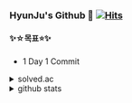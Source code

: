 ### HyunJu's Github 👋 [![Hits](https://hits.seeyoufarm.com/api/count/incr/badge.svg?url=https%3A%2F%2Fgithub.com%2Fjuthor%2F&count_bg=%2379C83D&title_bg=%23555555&icon=&icon_color=%23E7E7E7&title=hits&edge_flat=false)](https://hits.seeyoufarm.com)

#### ✨☆목표⭐✨  

- 1 Day 1 Commit

<details>
<summary>solved.ac</summary>
<div markdown="1">

[![solved.ac tier](http://mazassumnida.wtf/api/generate_badge?boj=juthor)](https://solved.ac/juthor)

</div>
</details>

<details>
<summary>github stats</summary>
<div markdown="1">

[![Hyunju's github stats](https://github-readme-stats.vercel.app/api?username=juthor&show_icons=true)](https://github-readme-stats.vercel.app/api?username=juthor&show_icons=true)

</div>
</details>

<!--
<details>
<summary>Top Langs</summary>
<div markdown="1">
  
[![Top Langs](https://github-readme-stats.vercel.app/api/top-langs/?username=juthor&layout=compact)](https://github.com/juthor/github-readme-stats)

</div>
</details>
-->
<!--
**juthor/juthor** is a ✨ _special_ ✨ repository because its `README.md` (this file) appears on your GitHub profile.

Here are some ideas to get you started:

- 🔭 I’m currently working on ...
- 🌱 I’m currently learning ...
- 👯 I’m looking to collaborate on ...
- 🤔 I’m looking for help with ...
- 💬 Ask me about ...
- 📫 How to reach me: ...
- 😄 Pronouns: ...
- ⚡ Fun fact: ...
-->
